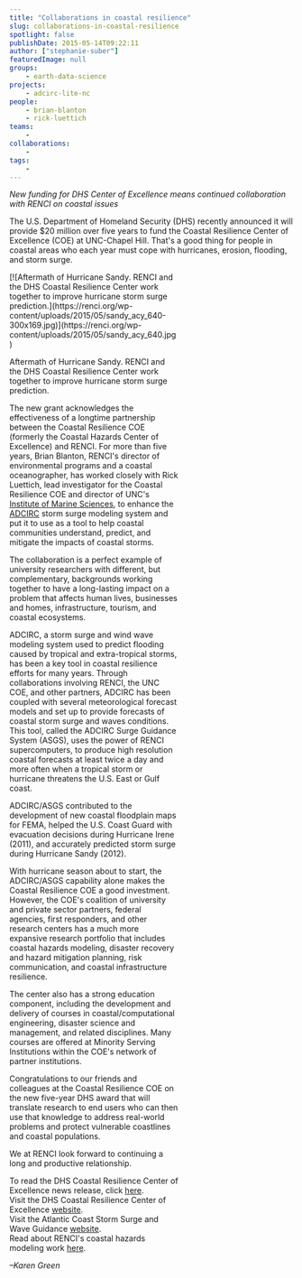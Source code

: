 ```yaml
---
title: "Collaborations in coastal resilience"
slug: collaborations-in-coastal-resilience
spotlight: false
publishDate: 2015-05-14T09:22:11
author: ["stephanie-suber"]
featuredImage: null
groups:
    - earth-data-science
projects:
    - adcirc-lite-nc
people:
    - brian-blanton
    - rick-luettich
teams: 
    - 
collaborations:
    - 
tags:
    - 
---
```

_New funding for DHS Center of Excellence means continued collaboration with RENCI on coastal issues_

The U.S. Department of Homeland Security (DHS) recently announced it will provide $20 million over five years to fund the Coastal Resilience Center of Excellence (COE) at UNC-Chapel Hill. That's a good thing for people in coastal areas who each year must cope with hurricanes, erosion, flooding, and storm surge.

<div id="attachment_14820" class="wp-caption alignright" style="width: 300px">[![Aftermath of Hurricane Sandy. RENCI and the DHS Coastal Resilience Center work together to improve hurricane storm surge prediction.](https://renci.org/wp-content/uploads/2015/05/sandy_acy_640-300x169.jpg)](https://renci.org/wp-content/uploads/2015/05/sandy_acy_640.jpg)

Aftermath of Hurricane Sandy. RENCI and the DHS Coastal Resilience Center work together to improve hurricane storm surge prediction.

The new grant acknowledges the effectiveness of a longtime partnership between the Coastal Resilience COE (formerly the Coastal Hazards Center of Excellence) and RENCI. For more than five years, Brian Blanton, RENCI's director of environmental programs and a coastal oceanographer, has worked closely with Rick Luettich, lead investigator for the Coastal Resilience COE and director of UNC's [Institute of Marine Sciences](http://ims.unc.edu/), to enhance the [ADCIRC](http://adcirc.org/) storm surge modeling system and put it to use as a tool to help coastal communities understand, predict, and mitigate the impacts of coastal storms.

The collaboration is a perfect example of university researchers with different, but complementary, backgrounds working together to have a long-lasting impact on a problem that affects human lives, businesses and homes, infrastructure, tourism, and coastal ecosystems.

ADCIRC, a storm surge and wind wave modeling system used to predict flooding caused by tropical and extra-tropical storms, has been a key tool in coastal resilience efforts for many years. Through collaborations involving RENCI, the UNC COE, and other partners, ADCIRC has been coupled with several meteorological forecast models and set up to provide forecasts of coastal storm surge and waves conditions. This tool, called the ADCIRC Surge Guidance System (ASGS), uses the power of RENCI supercomputers, to produce high resolution coastal forecasts at least twice a day and more often when a tropical storm or hurricane threatens the U.S. East or Gulf coast.

ADCIRC/ASGS contributed to the development of new coastal floodplain maps for FEMA, helped the U.S. Coast Guard with evacuation decisions during Hurricane Irene (2011), and accurately predicted storm surge during Hurricane Sandy (2012).

With hurricane season about to start, the ADCIRC/ASGS capability alone makes the Coastal Resilience COE a good investment. However, the COE's coalition of university and private sector partners, federal agencies, first responders, and other research centers has a much more expansive research portfolio that includes coastal hazards modeling, disaster recovery and hazard mitigation planning, risk communication, and coastal infrastructure resilience.

The center also has a strong education component, including the development and delivery of courses in coastal/computational engineering, disaster science and management, and related disciplines. Many courses are offered at Minority Serving Institutions within the COE's network of partner institutions.

Congratulations to our friends and colleagues at the Coastal Resilience COE on the new five-year DHS award that will translate research to end users who can then use that knowledge to address real-world problems and protect vulnerable coastlines and coastal populations.

We at RENCI look forward to continuing a long and productive relationship.

To read the DHS Coastal Resilience Center of Excellence news release, click [here](http://www.dhs.gov/science-and-technology/news/2015/04/09/dhs-st-selects-university-north-carolina-chapel-hill-coastal).  
Visit the DHS Coastal Resilience Center of Excellence [website](http://coastalhazardscenter.org/).  
Visit the Atlantic Coast Storm Surge and Wave Guidance [website](http://nc-cera.renci.org/).  
Read about RENCI's coastal hazards modeling work [here](https://renci.org/research/coastal-hazards-modeling/).

_–Karen Green_
